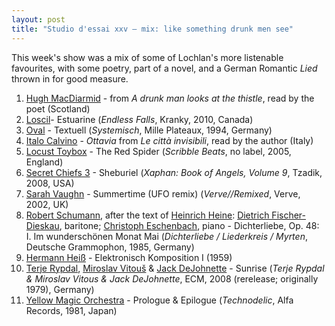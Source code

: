 ```yaml
---
layout: post
title: "Studio d'essai xxv – mix: like something drunk men see"
---
```


This week's show was a mix of some of Lochlan's more listenable favourites, with some poetry, part of a novel, and a German Romantic _Lied_ thrown in for good measure.

1. [Hugh MacDiarmid](https://en.wikipedia.org/wiki/Hugh_MacDiarmid) - from _A drunk man looks at the thistle_, read by the poet (Scotland)
1. [Loscil](http://musicbrainz.org/artist/4f2c565b-ac40-4678-ba61-4fcf3b97edbc)- Estuarine (_Endless Falls_, Kranky, 2010, Canada)
1. [Oval](http://musicbrainz.org/artist/2fa478b1-dee0-428c-8e18-8b0b6608b2dd) - Textuell (_Systemisch_, Mille Plateaux, 1994, Germany)
1. [Italo Calvino](https://en.wikipedia.org/wiki/Italo_Calvino) - _Ottavia_ from _Le città invisibili_, read by the author (Italy)
1. [Locust Toybox](http://musicbrainz.org/release/fc8d59a5-1107-41be-917d-b7c78cd526f7) - The Red Spider (_Scribble Beats_, no label, 2005, England)
1. [Secret Chiefs 3](http://musicbrainz.org/artist/45ec9b41-eeea-42da-8337-28c67a8d2934) - Sheburiel (_Xaphan: Book of Angels, Volume 9_, Tzadik, 2008, USA)
1. [Sarah Vaughn](musicbrainz.org/artist/351d8bdf-33a1-45e2-8c04-c85fad20da55) - Summertime (UFO remix) (_Verve//Remixed_, Verve, 2002, UK)
1. [Robert Schumann](http://musicbrainz.org/artist/3cd3882c-00f8-4362-a0c2-ad89ed248533), after the text of [Heinrich Heine](https://en.wikipedia.org/wiki/Heinrich_Heine): [Dietrich Fischer-Dieskau](http://musicbrainz.org/artist/1bdc5968-3ca3-497f-b0c1-6de471b26b00), baritone; [Christoph Eschenbach](http://musicbrainz.org/artist/67307b9a-5f5c-4611-8d41-d439d343fa84), piano - Dichterliebe, Op. 48: I. Im wunderschönen Monat Mai  (_Dichterliebe / Liederkreis / Myrten_, Deutsche Grammophon, 1985, Germany) 
1. [Hermann Heiß](https://en.wikipedia.org/wiki/Hermann_Heiss) - Elektronisch Komposition I (1959)
1. [Terje Rypdal](http://musicbrainz.org/artist/6a5e6105-b1c4-4c5c-97ae-5ee4b7f746b4), [Miroslav Vitouš](http://musicbrainz.org/artist/d214235c-cf6f-4c8a-bf68-be027b7bb16e) & [Jack DeJohnette](http://musicbrainz.org/artist/f2d13d28-6f74-4dd5-b596-8bd0b6f67615) - Sunrise (_Terje Rypdal & Miroslav Vitous & Jack DeJohnette_, ECM, 2008 (rerelease; originally 1979), Germany)
1. [Yellow Magic Orchestra](https://musicbrainz.org/artist/ac5af671-1df0-4312-8b7b-e61992ecc883) - Prologue & Epilogue (_Technodelic_, Alfa Records, 1981, Japan)

